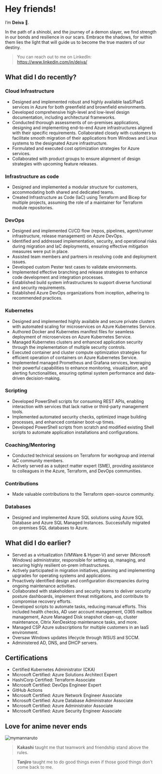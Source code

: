 # Hey friends!

I’m **Deiva** :ninja:.

In the path of a shinobi, and the journey of a demon slayer, we find strength in our bonds and resilience in our scars. Embrace the shadows, for within them lies the light that will guide us to become the true masters of our destiny.
  
> You can reach out to me on LinkedIn: https://www.linkedin.com/in/deiva/

## What did I do recently?

### Cloud Infrastructure
- Designed and implemented robust and highly available IaaS/PaaS services in Azure for both greenfield and brownfield environments.
- Developed comprehensive high-level and low-level design documentation, including architectural frameworks.
- Conducted thorough assessments of on-premises applications, designing and implementing end-to-end Azure infrastructures aligned with their specific requirements. Collaborated closely with customers to facilitate smooth migration of their applications from Windows and Linux systems to the designated Azure infrastructure.
- Formulated and executed cost optimization strategies for Azure services.
- Collaborated with product groups to ensure alignment of design strategies with upcoming feature releases.

### Infrastructure as code
- Designed and implemented a modular structure for customers, accommodating both shared and dedicated teams.
- Created Infrastructure as Code (IaC) using Terraform and Bicep for multiple projects, assuming the role of a maintainer for Terraform module repositories.

### DevOps
- Designed and implemented CI/CD flow (repos, pipelines, agent/runner infrastructure, release management) on Azure DevOps.
- Identified and addressed implementation, security, and operational risks during migration and IaC deployments, ensuring effective mitigation measures were put in place.
- Assisted team members and partners in resolving code and deployment issues.
- Developed custom Pester test cases to validate environments.
- Implemented effective branching and release strategies to enhance code development and integration processes.
- Established build system infrastructures to support diverse functional and security requirements.
- Established Azure DevOps organizations from inception, adhering to recommended practices.

### Kubernetes
- Designed and implemented highly available and secure private clusters with automated scaling for microservices on Azure Kubernetes Service.
- Authored Docker and Kubernetes manifest files for seamless deployment of microservices on Azure Kubernetes Service.
- Managed Kubernetes clusters and enhanced application security through the implementation of multiple security controls.
- Executed container and cluster compute optimization strategies for efficient operation of containers on Azure Kubernetes Service.
- Implemented managed Prometheus and Grafana services, leveraging their powerful capabilities to enhance monitoring, visualization, and alerting functionalities, ensuring optimal system performance and data-driven decision-making.

### Scripting
- Developed PowerShell scripts for consuming REST APIs, enabling interaction with services that lack native or third-party management tools.
- Implemented automated security checks, optimized image building processes, and enhanced container boot-up times.
- Developed PowerShell scripts from scratch and modified existing Shell scripts to automate application installations and configurations.

### Coaching/Mentoring

- Conducted technical sessions on Terraform for workgroup and internal IaC community members.
- Actively served as a subject matter expert (SME), providing assistance to colleagues in the Azure, Terraform, and DevOps communities.
  
### Contributions
- Made valuable contributions to the Terraform open-source community.

### Databases
- Designed and implemented Azure SQL solutions using Azure SQL Database and Azure SQL Managed Instances. Successfully migrated on-premises SQL databases to Azure.

## What did I do earlier?

- Served as a virtualization (VMWare & Hyper-V) and server (Microsoft Windows) administrator, responsible for setting up, managing, and securing highly resilient on-prem infrastructures.
- Actively participated in migration initiatives, planning and implementing upgrades for operating systems and applications.
- Proactively identified design and configuration discrepancies during ongoing maintenance activities.
- Collaborated with stakeholders and security teams to deliver security posture dashboards, implement threat mitigations, and contribute to compromise recovery efforts.
- Developed scripts to automate tasks, reducing manual efforts. This included health checks, AD user account management, O365 mailbox management, Azure Managed Disk snapshot clean-up, cluster maintenance, Citrix XenDesktop maintenance tasks, and more.
- Managed CSP Azure subscriptions for multiple customers in an IaaS environment.
- Oversaw Windows updates lifecycle through WSUS and SCCM.
- Administered AD, DNS, and DHCP servers.

## Certifications

- Certified Kubernetes Administrator (CKA)
- Microsoft Certified: Azure Solutions Architect Expert
- HashiCorp Certified: Terraform Associate
- Microsoft Certified: DevOps Engineer Expert
- GitHub Actions
- Microsoft Certified: Azure Network Engineer Associate
- Microsoft Certified: Azure Database Administrator Associate
- Microsoft Certified: Azure Administrator Associate
- Microsoft Certified: Azure Security Engineer Associate

## Love for anime never ends

![mymannaruto](https://user-images.githubusercontent.com/61077834/144708568-31191df4-c2b3-4256-9734-d52ba1d65731.gif)


> **Kakashi** taught me that teamwork and friendship stand above the rules.

> **Tanjiro** taught me to do good things even if those good things don't come back to me.
